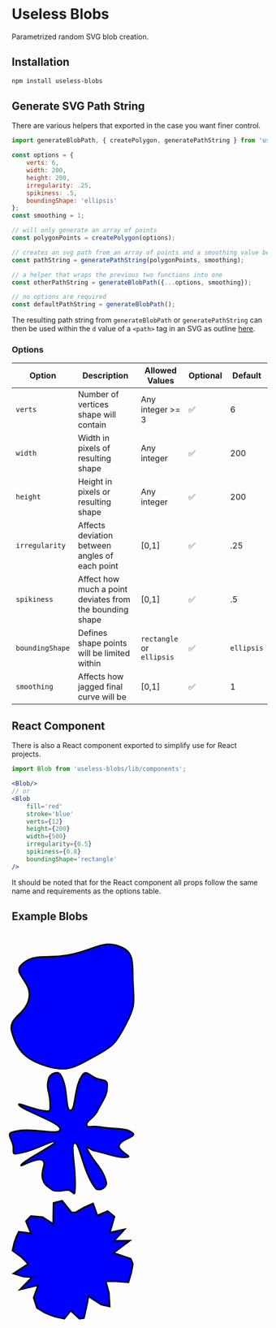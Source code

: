 # Useless Blobs

Parametrized random SVG blob creation.

## Installation
 
```sh
npm install useless-blobs
```

## Generate SVG Path String

There are various helpers that exported in the case you want finer control.

```js
import generateBlobPath, { createPolygon, generatePathString } from 'useless-blobs';

const options = { 
    verts: 6, 
    width: 200, 
    height: 200, 
    irregularity: .25, 
    spikiness: .5, 
    boundingShape: 'ellipsis'
};
const smoothing = 1;

// will only generate an array of points
const polygonPoints = createPolygon(options);

// creates an svg path from an array of points and a smoothing value between them
const pathString = generatePathString(polygonPoints, smoothing);

// a helper that wraps the previous two functions into one
const otherPathString = generateBlobPath({...options, smoothing});

// no options are required
const defaultPathString = generateBlobPath();
```

The resulting path string from `generateBlobPath` or `generatePathString` can then be used within the `d` value of a `<path>` tag in an SVG as outline [here](https://developer.mozilla.org/en-US/docs/Web/SVG/Tutorial/Paths#curve_commands). 

### Options

| Option          | Description                                              | Allowed Values            | Optional | Default    |
|-----------------|----------------------------------------------------------|---------------------------|----------|------------|
| `verts`         | Number of vertices shape will contain                    | Any integer >= 3          | ✅        | 6          |
| `width`         | Width in pixels of resulting shape                       | Any integer               | ✅        | 200        |
| `height`        | Height in pixels or resulting shape                      | Any integer               | ✅        | 200        |
| `irregularity`  | Affects deviation between angles of each point           | [0,1]                     | ✅        | .25        |
| `spikiness`     | Affect how much a point deviates from the bounding shape | [0,1]                     | ✅        | .5         |
| `boundingShape` | Defines shape points will be limited within              | `rectangle` or `ellipsis` | ✅        | `ellipsis` |
| `smoothing`     | Affects how jagged final curve will be                   | [0,1]                     | ✅        | 1          |


## React Component

There is also a React component exported to simplify use for React projects. 

```jsx
import Blob from 'useless-blobs/lib/components';

<Blob/>
// or
<Blob
    fill='red'
    stroke='blue'
    verts={12}
    height={200}
    width={500}
    irregularity={0.5}
    spikiness={0.8}
    boundingShape='rectangle'
/>
```

It should be noted that for the React component all props follow the same name and requirements as the options table. 

## Example Blobs
<br/>

<svg width="239" height="235" xmlns="http://www.w3.org/2000/svg" overflow="visible" style=""><path d="M 111.65 15.76 C 163.93 6.39, 179.56 -16.2, 216.81 0.38 C 243.24 12.14, 236.95 35.84, 239 72.45 C 241.17 111.35, 243 117.43, 225.25 151.4 C 205.98 188.28, 201.59 194.32, 164.96 214.14 C 124.34 236.12, 111.6 246.74, 70.74 235 C 29.12 223.04, 10.2 205.15, 0 166.73 C -7.96 136.75, 29.51 133.75, 34.43 98.2 C 38.55 68.39, 2.57 52.57, 18.08 36.01 C 41.18 11.35, 64.56 24.2, 111.65 15.76" fill="blue" stroke="black" stroke-width="3" style="transition: all 0.2s ease 0s;"></path></svg>

<svg width="239" height="235" xmlns="http://www.w3.org/2000/svg" overflow="visible" style="border-radius: 50%;"><path d="M 165.16 226.09 C 140.03 194.85, 134.11 134.89, 123.82 137.1 C 113.56 139.3, 129.34 194.07, 124.06 234.91 C 123.34 240.44, 118.25 230.53, 111.82 229.85 C 101.1 228.72, 100.61 232.12, 89.76 231.3 C 83.04 230.79, 81.76 231.39, 76.69 227.2 C 67.27 219.41, 64.12 218.91, 60.78 207.33 C 55.99 190.74, 70.14 177.05, 60.44 170.86 C 49.01 163.56, 14.35 186.61, 18.53 180.35 C 26.29 168.73, 87.09 140.64, 84.31 135.1 C 81.51 129.53, 41.35 154.95, 7.38 158.14 C 0.59 158.78, 4.16 150.63, 2.79 142.75 C 0.48 129.51, -10.19 119.45, 0.01 115.9 C 36.04 103.34, 91.68 124.09, 95.25 110.53 C 98.79 97.1, 21.62 73.12, 14.22 61.91 C 9.65 54.98, 45.87 73.8, 71.31 74.24 C 76.57 74.33, 75.46 68.92, 75.62 62.97 C 76.33 36.42, 66.03 30.24, 73.06 9.24 C 76.18 -0.09, 90.68 -5.5, 95.92 2.31 C 111.94 26.19, 104.64 72.76, 115.59 72.63 C 126.84 72.5, 121.73 25.13, 140.33 1.8 C 146.97 -6.54, 153.73 4.26, 166.07 9.29 C 177.61 13.99, 187.65 11.29, 188.08 21.27 C 189.03 43.54, 181.27 49.07, 168.83 73.79 C 161.04 89.27, 146.91 92.39, 147.62 101.67 C 148.1 107.97, 159.48 102.86, 171.2 104.95 C 205.17 111.02, 225.93 105.75, 239 117.99 C 246 124.55, 214.16 129.36, 211.34 142.54 C 209.19 152.58, 236.23 163.03, 229.05 164.43 C 211.76 167.81, 195.4 159.41, 162.39 152.1 C 154.68 150.39, 145.61 141.14, 147.62 146.4 C 157.61 172.53, 179.67 184.34, 186.39 214.87 C 188.44 224.19, 171.31 233.73, 165.16 226.09" fill="blue" stroke="black" stroke-width="3" style="transition: all 0.2s ease 0s;"></path></svg>

<svg width="239" height="235" xmlns="http://www.w3.org/2000/svg" overflow="visible" style="border-radius: 50%;"><path d="M 185.33 160.57 C 185.33 160.57, 191.54 183.01, 191.54 183.01 C 191.54 183.01, 193.08 210.08, 193.08 210.08 C 193.08 210.08, 176.26 206.32, 176.26 206.32 C 176.26 206.32, 151.02 189.94, 151.02 189.94 C 151.02 189.94, 148.9 202.9, 148.9 202.9 C 148.9 202.9, 142.3 232.84, 142.3 232.84 C 142.3 232.84, 133.39 234.2, 133.39 234.2 C 133.39 234.2, 116.18 218.34, 116.18 218.34 C 116.18 218.34, 103.68 233.97, 103.68 233.97 C 103.68 233.97, 85.86 230.25, 85.86 230.25 C 85.86 230.25, 73.46 225.93, 73.46 225.93 C 73.46 225.93, 63.55 221.32, 63.55 221.32 C 63.55 221.32, 49.53 212.75, 49.53 212.75 C 49.53 212.75, 43.1 192.69, 43.1 192.69 C 43.1 192.69, 51.82 168.4, 51.82 168.4 C 51.82 168.4, 16.18 176.55, 16.18 176.55 C 16.18 176.55, 39.71 152.52, 39.71 152.52 C 39.71 152.52, 22.38 150.98, 22.38 150.98 C 22.38 150.98, 3.35 145.13, 3.35 145.13 C 3.35 145.13, 32.23 126.26, 32.23 126.26 C 32.23 126.26, 18.81 112.44, 18.81 112.44 C 18.81 112.44, 1.35 99.87, 1.35 99.87 C 1.35 99.87, 4.94 84.08, 4.94 84.08 C 4.94 84.08, 9.21 72.27, 9.21 72.27 C 9.21 72.27, 13.75 62.77, 13.75 62.77 C 13.75 62.77, 37.77 65.9, 37.77 65.9 C 37.77 65.9, 27.91 42.02, 27.91 42.02 C 27.91 42.02, 37.72 31.83, 37.72 31.83 C 37.72 31.83, 60.88 33.84, 60.88 33.84 C 60.88 33.84, 81.58 47.26, 81.58 47.26 C 81.58 47.26, 82.25 5.85, 82.25 5.85 C 82.25 5.85, 99.34 1.68, 99.34 1.68 C 99.34 1.68, 118.05 24.85, 118.05 24.85 C 118.05 24.85, 126.4 24.41, 126.4 24.41 C 126.4 24.41, 142.54 14.77, 142.54 14.77 C 142.54 14.77, 160.23 7.03, 160.23 7.03 C 160.23 7.03, 168.71 30.74, 168.71 30.74 C 168.71 30.74, 189.15 22.02, 189.15 22.02 C 189.15 22.02, 202.46 32.93, 202.46 32.93 C 202.46 32.93, 193.5 64.29, 193.5 64.29 C 193.5 64.29, 222.51 57.93, 222.51 57.93 C 222.51 57.93, 201.74 80.44, 201.74 80.44 C 201.74 80.44, 232.84 80.26, 232.84 80.26 C 232.84 80.26, 200.71 104.34, 200.71 104.34 C 200.71 104.34, 234.52 115.84, 234.52 115.84 C 234.52 115.84, 238.68 126.11, 238.68 126.11 C 238.68 126.11, 235.68 143.46, 235.68 143.46 C 235.68 143.46, 229.93 162.4, 229.93 162.4 C 229.93 162.4, 202.46 160.31, 202.46 160.31 C 202.46 160.31, 185.33 160.57, 185.33 160.57" fill="blue" stroke="black" stroke-width="3" style="transition: all 0.2s ease 0s;"></path></svg>